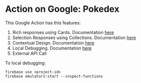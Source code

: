 # Action on Google: Pokedex

This Google Action has this features:
1. Rich responses using Cards. Documentation [here](./RICHRESPONSES.md)
2. Selection Responses using Collections. Documentation [here](./VISUALSELECTIONRESPONSES.md)
3. Contextual Design. Documentation [here](./CONTEXTUALDESIGN.md)
4. Local Debugging. Documentation [here](./LOCALDEBUGGING.md)
5. External API Call

To local debugging: 
```
firebase use <project-id>
firebase emulators:start --inspect-functions
```